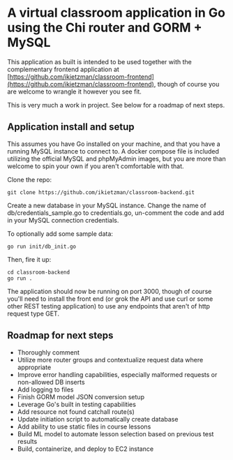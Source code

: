 # A virtual classroom application in Go using the Chi router and GORM + MySQL

This application as built is intended to be used together with the complementary frontend application at [https://github.com/ikietzman/classroom-frontend](https://github.com/ikietzman/classroom-frontend), though of course you are welcome to wrangle it however you see fit.

This is very much a work in project. See below for a roadmap of next steps.

## Application install and setup
This assumes you have Go installed on your machine, and that you have a running MySQL instance to connect to. A docker compose file is included utilizing the official MySQL and phpMyAdmin images, but you are more than welcome to spin your own if you aren't comfortable with that.

Clone the repo:
```
git clone https://github.com/ikietzman/classroom-backend.git
```
Create a new database in your MySQL instance. Change the name of db/credentials_sample.go to credentials.go, un-comment the code and add in your MySQL connection credentials.

To optionally add some sample data:  
```
go run init/db_init.go
```
Then, fire it up:
```
cd classroom-backend
go run .
```

The application should now be running on port 3000, though of course you'll need to install the front end (or grok the API and use curl or some other REST testing application) to use any endpoints that aren't of http request type GET.

## Roadmap for next steps
* Thoroughly comment  
* Utilize more router groups and contextualize request data where appropriate  
* Improve error handling capabilities, especially malformed requests or non-allowed DB inserts  
* Add logging to files
* Finish GORM model JSON conversion setup  
* Leverage Go's built in testing capabilities  
* Add resource not found catchall route(s)  
* Update initiation script to automatically create database
* Add ability to use static files in course lessons
* Build ML model to automate lesson selection based on previous test results
* Build, containerize, and deploy to EC2 instance
